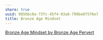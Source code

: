 ```yaml
---
share: true
uuid: 9856bc0a-73fc-45f4-93a8-799be07576e7
title: Bronze Age Mindset
---
```

[Bronze Age Mindset by Bronze Age Pervert](https://www.goodreads.com/en/book/show/40388177-bronze-age-mindset)

